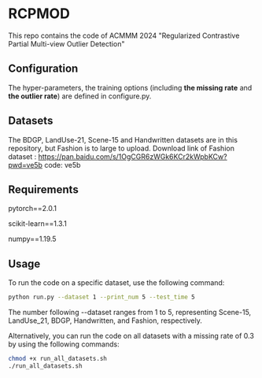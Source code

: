 # RCPMOD
This repo contains the code of ACMMM 2024 "Regularized Contrastive Partial Multi-view Outlier Detection"
## Configuration

The hyper-parameters, the training options (including **the missing rate** and **the outlier rate**) are defined in configure.py.

## Datasets

The BDGP, LandUse-21, Scene-15 and Handwritten datasets are in this repository, but Fashion is to large to upload. Download link of Fashion dataset : https://pan.baidu.com/s/1OgCGR6zWGk6KCr2kWpbKCw?pwd=ve5b code: ve5b 

## Requirements

pytorch==2.0.1 

scikit-learn==1.3.1

numpy==1.19.5

## Usage
To run the code on a specific dataset, use the following command:
```bash
python run.py --dataset 1 --print_num 5 --test_time 5
```
The number following --dataset ranges from 1 to 5, representing Scene-15, LandUse_21, BDGP, Handwritten, and Fashion, respectively.

Alternatively, you can run the code on all datasets with a missing rate of 0.3 by using the following commands:

```bash
chmod +x run_all_datasets.sh
./run_all_datasets.sh
```